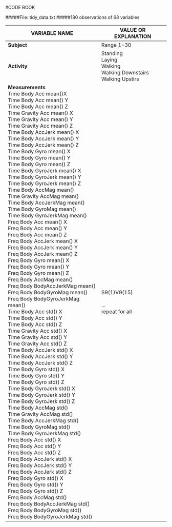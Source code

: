 #CODE BOOK

#####File: tidy_data.txt
#####180 observations of 68 variables

|VARIABLE NAME|VALUE OR EXPLANATION|
|-------------|--------------------|
|<b>Subject</b>      |Range 1-30|
|<b>Activity</b>     |Standing</br>Laying</br>Walking</br>Walking Downstairs</br>Walking Upstirs|
|<b>Measurements</b></br>Time Body Acc mean()X</br>Time Body Acc mean() Y</br>Time Body Acc mean() Z</br>Time Gravity Acc mean() X</br>Time Gravity Acc mean() Y</br>Time Gravity Acc mean() Z</br>Time Body AccJerk mean() X</br>Time Body AccJerk mean() Y</br>Time Body AccJerk mean() Z</br>Time Body Gyro mean() X</br>Time Body Gyro mean() Y</br>Time Body Gyro mean() Z</br>Time Body GyroJerk mean() X</br>Time Body GyroJerk mean() Y</br>Time Body GyroJerk mean() Z</br>Time Body AccMag mean()</br>Time Gravity AccMag mean()</br>Time Body AccJerkMag mean()</br>Time Body GyroMag mean()</br>Time Body GyroJerkMag mean()</br>Freq Body Acc mean() X</br>Freq Body Acc mean() Y</br>Freq Body Acc mean() Z</br>Freq Body AccJerk mean() X</br>Freq Body AccJerk mean() Y</br>Freq Body AccJerk mean() Z</br>Freq Body Gyro mean() X</br>Freq Body Gyro mean() Y</br>Freq Body Gyro mean() Z</br>Freq Body AccMag mean()</br>Freq Body BodyAccJerkMag mean()</br>Freq Body BodyGyroMag mean()</br>Freq Body BodyGyroJerkMag mean()</br>Time Body Acc std() X</br>Time Body Acc std() Y</br>Time Body Acc std() Z</br>Time Gravity Acc std() X</br>Time Gravity Acc std() Y</br>Time Gravity Acc std() Z</br>Time Body AccJerk std() X</br>Time Body AccJerk std() Y</br>Time Body AccJerk std() Z</br>Time Body Gyro std() X</br>Time Body Gyro std() Y</br>Time Body Gyro std() Z</br>Time Body GyroJerk std() X</br>Time Body GyroJerk std() Y</br>Time Body GyroJerk std() Z</br>Time Body AccMag std()</br>Time Gravity AccMag std()</br>Time Body AccJerkMag std()</br>Time Body GyroMag std()</br>Time Body GyroJerkMag std()</br>Freq Body Acc std() X</br>Freq Body Acc std() Y</br>Freq Body Acc std() Z</br>Freq Body AccJerk std() X</br>Freq Body AccJerk std() Y</br>Freq Body AccJerk std() Z</br>Freq Body Gyro std() X</br>Freq Body Gyro std() Y</br>Freq Body Gyro std() Z</br>Freq Body AccMag std()</br>Freq Body BodyAccJerkMag std()</br>Freq Body BodyGyroMag std()</br>Freq Body BodyGyroJerkMag std()|<div style="margin-top:0px important!">S9(1)V9(15)</div></br>...</br>repeat for all|
